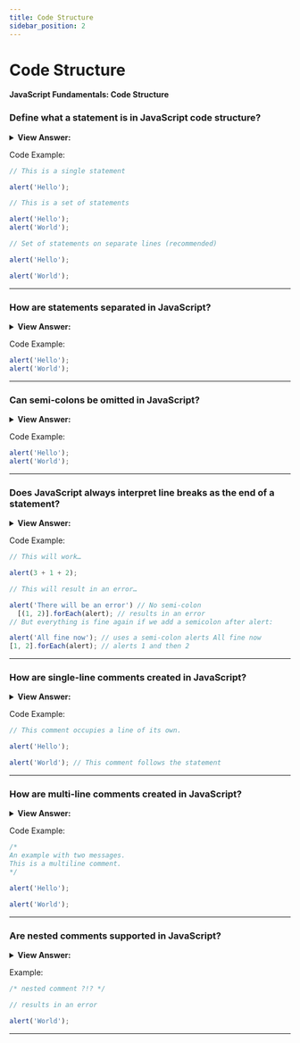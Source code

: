 ```yaml
---
title: Code Structure
sidebar_position: 2
---
```


# Code Structure

**JavaScript Fundamentals: Code Structure**

<head>
  <title>Code Structure - JavaScript Frontend Interview Questions & Answers</title>
  <meta charSet="utf-8" />
</head>

### Define what a statement is in JavaScript code structure?

<details>
  <summary><strong>View Answer:</strong></summary>
  <div>
  <div><strong>Interview Response:</strong> Statements are syntax constructs and commands that perform actions. Usually, statements are written on separate lines to make the code more readable.
  </div><br />
  <div><strong>Technical Response:</strong> Statements are used in JavaScript to control its program flow. Unlike properties, methods, and events, which are fundamentally tied to the object that owns them, statements are designed to work independently of any JavaScript object.
  </div>
  </div>
</details>

Code Example:

```js
// This is a single statement

alert('Hello');

// This is a set of statements

alert('Hello');
alert('World');

// Set of statements on separate lines (recommended)

alert('Hello');

alert('World');
```

---

### How are statements separated in JavaScript?

<details>
  <summary><strong>View Answer:</strong></summary>
  <div>
  <div><strong>Interview Response:</strong>  Statements are separated in JavaScript with the implementation of a semi-colon.</div>
  </div>
</details>

Code Example:

```js
alert('Hello');
alert('World');
```

---

### Can semi-colons be omitted in JavaScript?

<details>
  <summary><strong>View Answer:</strong></summary>
  <div>
  <div><strong>Interview Response:</strong> Yes, but it is not recommended.</div><br />
  <div><strong>Technical Response:</strong> Yes, but it is not considered good code etiquette and should not be done. JavaScript interprets the line break as an “implicit” semicolon. In the JavaScript community, we call this an automatic semicolon insertion.
  </div>
  </div>
</details>

Code Example:

```js
alert('Hello');
alert('World');
```

---

### Does JavaScript always interpret line breaks as the end of a statement?

<details>
  <summary><strong>View Answer:</strong></summary>
  <div>
  <div><strong>Interview Response:</strong> There are cases when a newline does not mean a semicolon and may result in an error.</div><br />
  <div><strong>Technical Response:</strong> There are cases when a newline does not mean a semicolon and may result in an error. The recommendation is to put semicolons between statements even if they are separated by newlines. This rule is widely adopted by the JavaScript community.
  </div>
  </div>
</details>

Code Example:

```js
// This will work…

alert(3 + 1 + 2);

// This will result in an error…

alert('There will be an error') // No semi-colon
  [(1, 2)].forEach(alert); // results in an error
// But everything is fine again if we add a semicolon after alert:

alert('All fine now'); // uses a semi-colon alerts All fine now
[1, 2].forEach(alert); // alerts 1 and then 2
```

---

### How are single-line comments created in JavaScript?

<details>
  <summary><strong>View Answer:</strong></summary>
  <div>
  <div><strong>Interview Response:</strong> Single-line comments start with two forward slash characters `//`.</div>
  </div>
</details>

Code Example:

```js
// This comment occupies a line of its own.

alert('Hello');

alert('World'); // This comment follows the statement
```

---

### How are multi-line comments created in JavaScript?

<details>
  <summary><strong>View Answer:</strong></summary>
  <div>
  <div><strong>Interview Response:</strong> Multiline comments start with a forward slash and an asterisk <strong>/*</strong> and end with an asterisk and a forward slash <strong>*/</strong>.</div>
  </div>
</details>

Code Example:

```js
/*
An example with two messages.
This is a multiline comment.
*/

alert('Hello');

alert('World');
```

---

### Are nested comments supported in JavaScript?

<details>
  <summary><strong>View Answer:</strong></summary>
  <div>
  <div><strong>Interview Response:</strong> No, nested comments are not supported in JavaScript comments. It will result in a syntax error.</div>
  </div>
</details>

Example:

```js
/* nested comment ?!? */

// results in an error

alert('World');
```

---
